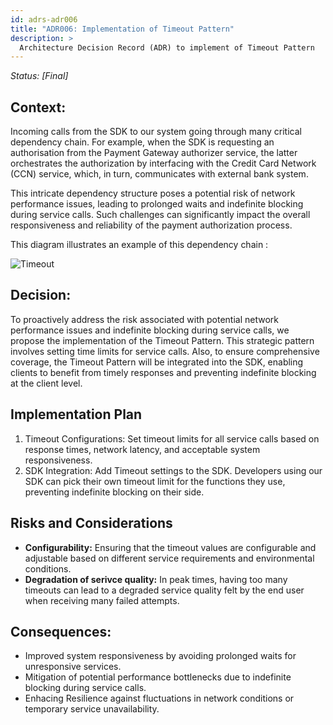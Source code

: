 ```yaml
---
id: adrs-adr006
title: "ADR006: Implementation of Timeout Pattern"
description: >
  Architecture Decision Record (ADR) to implement of Timeout Pattern
---
```

*Status: [Final]*

## Context:

Incoming calls from the SDK to our system going through many critical dependency chain. For example, when the SDK is requesting an authorisation from the Payment Gateway authorizer service, the latter orchestrates the authorization by interfacing with the Credit Card Network (CCN) service, which, in turn, communicates with external bank system. 

This intricate dependency structure poses a potential risk of network performance issues, leading to prolonged waits and indefinite blocking during service calls. Such challenges can significantly impact the overall responsiveness and reliability of the payment authorization process.

This diagram illustrates an example of this dependency chain : 

![Timeout](https://github.com/pns-si5-al-course/al-newbank-23-24-al-23-24-b-v5/blob/main/adr/images/timeout.png)

## Decision:

To proactively address the risk associated with potential network performance issues and indefinite blocking during service calls, we propose the implementation of the Timeout Pattern. This strategic pattern involves setting time limits for service calls. Also, to ensure comprehensive coverage, the Timeout Pattern will be integrated into the SDK, enabling clients to benefit from timely responses and preventing indefinite blocking at the client level.

## Implementation Plan

1. Timeout Configurations: Set timeout limits for all service calls based on response times, network latency, and acceptable system responsiveness.
2. SDK Integration: Add Timeout settings to the SDK. Developers using our SDK can pick their own timeout limit for the functions they use, preventing indefinite blocking on their side.

## Risks and Considerations

- **Configurability:** Ensuring that the timeout values are configurable and adjustable based on different service requirements and environmental conditions.
- **Degradation of serivce quality:** In peak times, having too many timeouts can lead to a degraded service quality felt by the end user when receiving many failed attempts.

## Consequences:

* Improved system responsiveness by avoiding prolonged waits for unresponsive services.
* Mitigation of potential performance bottlenecks due to indefinite blocking during service calls.
* Enhacing Resilience against fluctuations in network conditions or temporary service unavailability.
